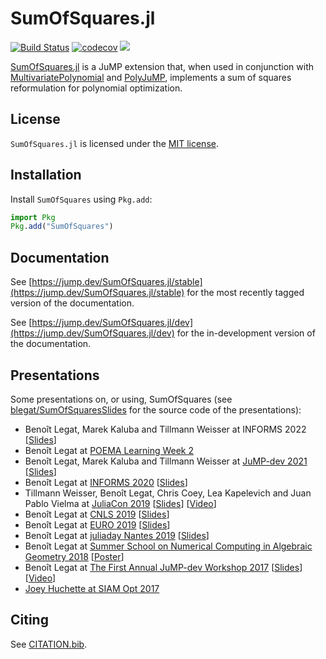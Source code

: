 # SumOfSquares.jl

[![Build Status](https://github.com/jump-dev/SumOfSquares.jl/workflows/CI/badge.svg?branch=master)](https://github.com/jump-dev/SumOfSquares.jl/actions?query=workflow%3ACI)
[![codecov](https://codecov.io/gh/jump-dev/SumOfSquares.jl/branch/master/graph/badge.svg)](https://codecov.io/gh/jump-dev/SumOfSquares.jl)
[![](https://zenodo.org/badge/DOI/10.5281/zenodo.1208672.svg)](https://doi.org/10.5281/zenodo.1208672)

[SumOfSquares.jl](https://github.com/jump-dev/SumOfSquares.jl) is a JuMP
extension that, when used in conjunction with [MultivariatePolynomial](https://github.com/JuliaAlgebra/MultivariatePolynomials.jl)
and [PolyJuMP](https://github.com/jump-dev/PolyJuMP.jl), implements a sum of
squares reformulation for polynomial optimization.

## License

`SumOfSquares.jl` is licensed under the [MIT license](https://github.com/jump-dev/SumOfSquares.jl/blob/master/LICENSE.md).

## Installation

Install `SumOfSquares` using `Pkg.add`:
```julia
import Pkg
Pkg.add("SumOfSquares")
```

## Documentation

See [https://jump.dev/SumOfSquares.jl/stable](https://jump.dev/SumOfSquares.jl/stable)
for the most recently tagged version of the documentation.

See [https://jump.dev/SumOfSquares.jl/dev](https://jump.dev/SumOfSquares.jl/dev)
for the in-development version of the documentation.

## Presentations

Some presentations on, or using, SumOfSquares (see [blegat/SumOfSquaresSlides](https://github.com/blegat/SumOfSquaresSlides)
for the source code of the presentations):

  * Benoît Legat, Marek Kaluba and Tillmann Weisser at INFORMS 2022 [[Slides](https://drive.google.com/file/d/1rlsIxgcnKWT436k4MNenjHfgH0UYRLAB/view?usp=share_link)]
  * Benoît Legat at [POEMA Learning Week 2](http://poema-network.eu/index.php/news-and-events/project-workshops/13-poema-learning-week-2)
  * Benoît Legat, Marek Kaluba and Tillmann Weisser at [JuMP-dev 2021](https://pretalx.com/juliacon2021/talk/L8DTE3/) [[Slides](https://drive.google.com/file/d/1HtArDFNMQ6IYUqRjSWR3JviJp9xLtSlB/view?usp=sharing)]
  * Benoît Legat at [INFORMS 2020](http://meetings2.informs.org/wordpress/annual2020/) [[Slides](https://drive.google.com/file/d/1lb8NtOWCikTYm6KRUZCSLYgaUjqIsSyV/view?usp=sharing)]
  * Tillmann Weisser, Benoît Legat, Chris Coey, Lea Kapelevich and Juan Pablo Vielma at [JuliaCon 2019](https://juliacon.org/2019/) [[Slides](https://drive.google.com/open?id=1HiA-praFyejE0Z3nVSpFEv938TAcPjA9)] [[Video](https://www.youtube.com/watch?v=cTmqmPcroFo)]
  * Benoît Legat at [CNLS 2019](https://cnls.lanl.gov/External/showtalksummary.php?selection=7768) [[Slides](https://drive.google.com/open?id=1kNF18C7RY2zi7jcZBMO1PRXtHuvVTFPn)]
  * Benoît Legat at [EURO 2019](https://www.euro2019dublin.com/) [[Slides](https://drive.google.com/open?id=1Wry56NzzL4QBRSwuhP4AlKOe2i2FL7dk)]
  * Benoît Legat at [juliaday Nantes 2019](https://julialang.univ-nantes.fr/programme/) [[Slides](https://drive.google.com/open?id=1pN3G9Pr8jbzK9EEaJ9a6p_qKwSbxb2bo)]
  * Benoît Legat at [Summer School on Numerical Computing in Algebraic Geometry 2018](https://www.mis.mpg.de/calendar/conferences/2018/nc2018.html) [[Poster](https://drive.google.com/open?id=1pf9rdoVEjAnD164rptLki1AG0AH4i88M)]
  * Benoît Legat at [The First Annual JuMP-dev Workshop 2017](https://jump.dev/meetings/mit2017/) [[Slides](https://drive.google.com/file/d/1ea5eSMvMB3jXPuljzNGmMKied-n50YIo/view?usp=sharing)] [[Video](https://youtu.be/kyo72yWYr54)]
  * [Joey Huchette at SIAM Opt 2017](https://docs.google.com/presentation/d/1ASfjB1TdLJmYxT0b6rnyGh9eLbMc-66bTOt3_3yvc90/edit?usp=sharing)

## Citing

See [CITATION.bib](https://github.com/jump-dev/SumOfSquares.jl/blob/master/CITATION.bib).
